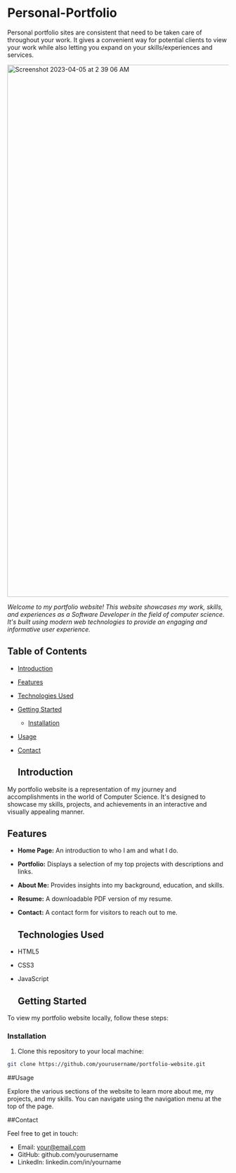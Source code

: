 # Personal-Portfolio

Personal portfolio sites are consistent that need to be taken care of throughout your work. It gives a convenient way for potential clients to view your work while also letting you expand on your skills/experiences and services. 

<img width="1211" alt="Screenshot 2023-04-05 at 2 39 06 AM" src="https://user-images.githubusercontent.com/123967726/229923085-8c60bf46-eb9f-4a3a-a712-d5c646d26bfc.png">

<i>Welcome to my portfolio website! This website showcases my work, skills, and experiences as a Software Developer in the field of computer science. It's built using modern web technologies to provide an engaging and informative user experience.</i>


## Table of Contents

- [Introduction](#introduction)
- [Features](#features)
- [Technologies Used](#technologies-used)
- [Getting Started](#getting-started)
  - [Installation](#installation)
- [Usage](#usage)
- [Contact](#contact)

  ## Introduction

My portfolio website is a representation of my journey and accomplishments in the world of Computer Science. It's designed to showcase my skills, projects, and achievements in an interactive and visually appealing manner.

  ## Features

- **Home Page:** An introduction to who I am and what I do.
- **Portfolio:** Displays a selection of my top projects with descriptions and links.
- **About Me:** Provides insights into my background, education, and skills.
- **Resume:** A downloadable PDF version of my resume.
- **Contact:** A contact form for visitors to reach out to me.

  ## Technologies Used

- HTML5
- CSS3
- JavaScript

  ## Getting Started

To view my portfolio website locally, follow these steps:

### Installation

1. Clone this repository to your local machine:

```bash
git clone https://github.com/yourusername/portfolio-website.git
```

  ##Usage

Explore the various sections of the website to learn more about me, my projects, and my skills. You can navigate using the navigation menu at the top of the page.

  ##Contact

Feel free to get in touch:

- Email: your@email.com
- GitHub: github.com/yourusername
- LinkedIn: linkedin.com/in/yourname


